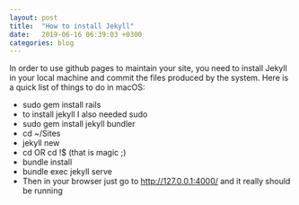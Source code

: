 ```yaml
---
layout: post
title:  "How to install Jekyll"
date:   2019-06-16 06:39:03 +0300
categories: blog
---
```


In order to use github pages to maintain your site, you need to install Jekyll in your local machine and commit the files produced by the system. Here is a quick list of things to do in macOS:

* sudo gem install rails
* to install jekyll I also needed sudo
* sudo gem install jekyll bundler
* cd ~/Sites
* jekyll new <foldername>
* cd <foldername> OR cd !$ (that is magic ;)
* bundle install
* bundle exec jekyll serve
* Then in your browser just go to http://127.0.0.1:4000/ and it really should be running
